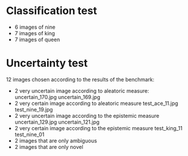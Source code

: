 # Classification test

- 6 images of nine
- 7 images of king
- 7 images of queen

# Uncertainty test

12 images chosen according to the results of the benchmark:

- 2 very uncertain image according to aleatoric measure:
	uncertain_170.jpg
	uncertain_169.jpg
- 2 very certain image according to aleatoric measure
	test_ace_11.jpg
	test_nine_19.jpg
- 2 very uncertain  image according to the epistemic measure
	uncertain_129.jpg
	uncertain_121.jpg
- 2 very certain image according to the epistemic measure
	test_king_11
	test_nine_01
- 2 images that are only ambiguous
- 2 images that are  only  novel